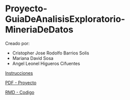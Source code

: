 # Proyecto-GuiaDeAnalisisExploratorio-MineriaDeDatos
Creado por:

- Cristopher Jose Rodolfo Barrios Solis
- Mariana David Sosa
- Angel Leonel Higueros Cifuentes

[Instrucciones](./Proyecto.AnálisisExploratorio.2023.pdf)

[PDF - Proyecto](./Proyecto.pdf)

[RMD - Codigo](./Proyecto.Rmd)
